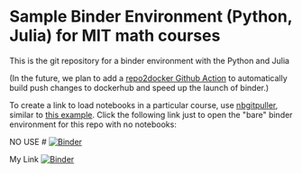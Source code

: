 # Sample Binder Environment (Python, Julia) for MIT math courses

This is the git repository for a binder environment with the Python and Julia

(In the future, we plan to add a [repo2docker Github Action](https://github.com/jupyterhub/repo2docker-action) to automatically build push changes to dockerhub and speed up the launch of binder.)

To create a link to load notebooks in a particular course, use [nbgitpuller](https://github.com/jupyterhub/nbgitpuller), similar to [this example](https://github.com/gvarnavi/binder-env_py-3.8_jl-1.6_wl-12.2).  Click the following link just to open the "bare" binder environment for this repo with no notebooks:

NO USE # [![Binder](https://mybinder.org/badge_logo.svg)](https://mybinder.org/v2/gh/mitmath/binder-env/main)

My Link [![Binder](https://mybinder.org/badge_logo.svg)](https://mybinder.org/v2/gh/Evangeline-T/18.06-Fall-2017-binder-env/HEAD)
